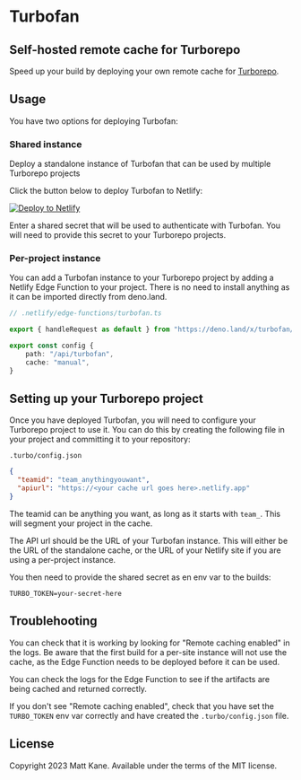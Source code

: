 # Turbofan

## Self-hosted remote cache for Turborepo

Speed up your build by deploying your own remote cache for [Turborepo](https://turbo.build).

## Usage

You have two options for deploying Turbofan:

### Shared instance

Deploy a standalone instance of Turbofan that can be used by multiple Turborepo projects

Click the button below to deploy Turbofan to Netlify:

[![Deploy to Netlify](https://www.netlify.com/img/deploy/button.svg)](https://app.netlify.com/start/deploy?repository=https://github.com/ascorbic/turbofan&base=apps/standalone)

Enter a shared secret that will be used to authenticate with Turbofan. You will need to provide this secret to your Turborepo projects.

### Per-project instance

You can add a Turbofan instance to your Turborepo project by adding a Netlify Edge Function to your project. There is no need to install anything as it can be imported directly from deno.land.

```typescript
// .netlify/edge-functions/turbofan.ts

export { handleRequest as default } from "https://deno.land/x/turbofan/mod.ts";

export const config {
    path: "/api/turbofan",
    cache: "manual",
}

```

## Setting up your Turborepo project

Once you have deployed Turbofan, you will need to configure your Turborepo project to use it. You can do this by creating the following file in your project and committing it to your repository:

`.turbo/config.json`

```json
{
  "teamid": "team_anythingyouwant",
  "apiurl": "https://<your cache url goes here>.netlify.app"
}
```

The teamid can be anything you want, as long as it starts with `team_`. This will segment your project in the cache.

The API url should be the URL of your Turbofan instance. This will either be the URL of the standalone cache, or the URL of your Netlify site if you are using a per-project instance.

You then need to provide the shared secret as en env var to the builds:

```env
TURBO_TOKEN=your-secret-here
```

## Troublehooting

You can check that it is working by looking for "Remote caching enabled" in the logs. Be aware that the first build for a per-site instance will not use the cache, as the Edge Function needs to be deployed before it can be used.

You can check the logs for the Edge Function to see if the artifacts are being cached and returned correctly.

If you don't see "Remote caching enabled", check that you have set the `TURBO_TOKEN` env var correctly and have created the `.turbo/config.json` file.

## License

Copyright 2023 Matt Kane. Available under the terms of the MIT license.
